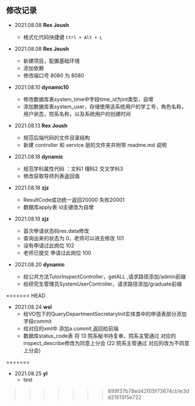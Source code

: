 ## 修改记录
* 2021.08.08 **Rex Joush**
    * 格式化代码快捷键 `Ctrl + Alt + L`

* 2021.08.08 **Rex Joush**
    * 新建项目，配置基础环境
    * 添加依赖
    * 修改端口号 8080 为 8080

* 2021.08.10 **dynamic10**
    * 修改数据库表system_time中字段time_id为int类型，自增
    * 添加数据库表system_user，存储使用该系统用户的学工号，角色名称，用户状态，院系名称，以及系统用户的创建时间

* 2021.08.13 **Rex Joush**
    * 规范后端代码的文件目录结构
    * 新建 controller 和 service 层的文件夹并附带 readme.md 说明

* 2021.08.18 **dynamic**
    * 规范学科属性代码 ：文科1 理科2 交叉学科3
    * 修改获取导师列表返回值

* 2021.08.18 **zjz**
   * ResultCode成功统一返回20000 失败20001
   * 数据库apply表 id主键改为自增
    
* 2021.08.19 **zjz**
   * 首次申请状态码res.data修改 
   * 查询出来的状态为 0，老师可以进去修改 101
   * 没有申请过此岗位  102
   * 老师已提交 申请过此岗位 100

* 2021.08.20 **dynamic**
   * 给公共方法TutorInspectController，getALL ,请求路径添加/admin前缀 
   * 给研究生管理员SystemUserController，请求路径添加/graduate前缀 

<<<<<<< HEAD
* 2021.08.24 **wsl**
  * 给VO包下的QueryDepartmentSecretaryInit实体类中的申请表部分添加字段commit
  * 给对应的xml中 添加a.commit,返回给前端
  * 数据库status_code表 将 13 院系秘书待复审，院系主管通过 对应的inspect_describe修改为同意上分会
    (22 院系主管通过 对应的改为不同意上分会)
    
=======
* 2021.08.25 **yl**
  * test
>>>>>>> 899f37b78ed42f05f73674cb1e3dd21615f5e722
